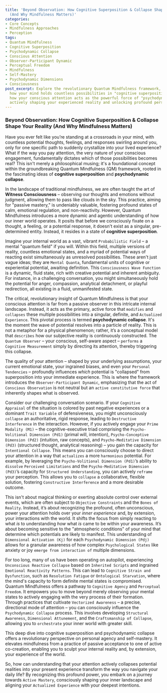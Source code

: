 ```yaml
---
title: 'Beyond Observation: How Cognitive Superposition & Collapse Shape Your Reality
  (And Why Mindfulness Matters)'
categories:
- Core Concepts
- Mindfulness Approaches
- Perception
tags:
- Quantum Mindfulness
- Cognitive Superposition
- Psychodynamic Collapse
- Conscious Attention
- Observer-Participant Dynamic
- Perceptual Freedom
- Mindfulness
- Self-Mastery
- Psychodynamic Dimensions
- Consciousness
post_excerpt: Explore the revolutionary Quantum Mindfulness framework, delving into
  how your mind holds countless possibilities in "cognitive superposition." Discover
  how your conscious attention acts as the powerful force of "psychodynamic collapse,"
  actively shaping your experienced reality and unlocking profound personal agency.
---
```

### Beyond Observation: How Cognitive Superposition & Collapse Shape Your Reality (And Why Mindfulness Matters)

Have you ever felt like you’re standing at a crossroads in your mind, with countless potential thoughts, feelings, and responses swirling around you, only for one specific path to suddenly crystallize into your lived experience? What if the way you pay attention, the very nature of your conscious engagement, fundamentally dictates which of those possibilities becomes real? This isn't merely a philosophical musing; it's a foundational concept within the groundbreaking Quantum Mindfulness (QM) framework, rooted in the fascinating ideas of **cognitive superposition** and **psychodynamic collapse**.

In the landscape of traditional mindfulness, we are often taught the art of **Witness Consciousness** – observing our thoughts and emotions without judgment, allowing them to pass like clouds in the sky. This practice, aiming for "passive mastery," is undeniably valuable, fostering profound states of calm, emotional regulation, and non-reactivity. However, Quantum Mindfulness introduces a more dynamic and agentic understanding of how our inner world operates. It posits that before we consciously fixate on a thought, a feeling, or a potential response, it doesn't exist as a singular, pre-determined entity. Instead, it resides in a state of **cognitive superposition**.

Imagine your internal world as a vast, vibrant `Probabilistic Field` – a mental "quantum field" if you will. Within this field, multiple versions of reality, countless emotional states, and a myriad of potential ways of reacting exist simultaneously as unresolved possibilities. These aren't just vague ideas; they are `Mental Quanta`, fundamental units of cognitive or experiential potential, awaiting definition. This `Consciousness Wave Function` is a dynamic, fluid state, rich with creative potential and inherent ambiguity. For instance, in a challenging conversation, you might simultaneously hold the potential for anger, compassion, analytical detachment, or playful redirection, all existing in a fluid, unmanifested state.

The critical, revolutionary insight of Quantum Mindfulness is that your conscious attention is far from a passive observer in this intricate internal landscape. Instead, it acts as the primary, active force that `modifies` and `collapses` these multiple possibilities into a singular, definite, and `Actualized Experience`. This pivotal process is termed **psychodynamic collapse**. It's the moment the wave of potential resolves into a particle of reality. This is not a metaphor for a physical phenomenon; rather, it’s a conceptual model that `describes` how our subjective reality is continuously constructed. The `Quantum Observer` – your conscious, self-aware aspect – `performs` a `Cognitive Measurement` simply by directing its attention, thereby triggering this collapse.

The quality of your attention – shaped by your underlying assumptions, your current emotional state, your ingrained biases, and even your `Personal Tendencies` – profoundly influences *which* potential is "collapsed" from superposition into your immediate experience. This is where the framework introduces the `Observer-Participant Dynamic`, emphasizing that the act of `Conscious Observation` is not neutral but an `active constitutive force` that inherently shapes what is observed.

Consider our challenging conversation scenario. If your `Cognitive Appraisal` of the situation is colored by past negative experiences or a dominant `Trait Variable` of defensiveness, you might unconsciously `collapse` an authoritative, rigid response, leading to `Destructive Interference` in the interaction. However, if you actively engage your `Prime Modality (M1)` – the cognitive-executive triad comprising the `Psycho-Volitional Dimension (Pd1)` (primal will, intention), `Psycho-Conceptive Dimension (Pd2)` (intuition, raw concepts), and `Psycho-Meditative Dimension (Pd3)` (structured thought, analytical reasoning) – you gain the capacity for `Intentional Collapse`. This means you can consciously choose to direct your attention in a way that `actualizes` a more `harmonious` potential. For example, by leveraging the `Psycho-Volitional Dimension (Pd1)`’s ability to `dissolve` `Perceived Limitations` and the `Psycho-Meditative Dimension (Pd3)`’s capacity for `Structured Understanding`, you can actively `reframe` your perception. This allows you to `collapse` a collaborative, flexible solution, fostering `Constructive Interference` and a more desirable outcome.

This isn't about magical thinking or exerting absolute control over external events, which are often subject to `Objective Constraints` and the `Bones of Reality`. Instead, it’s about recognizing the profound, often unconscious, power your attention holds over your *inner experience* and, by extension, your interactions with the world. It shifts the focus from simply reacting to what *is* to understanding *how* what *is* came to be within your awareness. It’s about becoming sensitive to the "atmospheric conditions" of your mind that determine which potentials are likely to manifest. This understanding of `Dimensional Activation (Kj)` for each `Psychodynamic Dimension (Pdj)` allows for a granular awareness of how complex `Psychological States` like anxiety or joy `emerge from interaction of` multiple dimensions.

For too long, many of us have been operating on autopilot, experiencing `Unconscious Reactive Collapse` based on `Inherited Scripts` and ingrained `Emotional Reactivity Patterns`. This can lead to `Cognitive Strain and Dysfunction`, such as `Resolution Fatigue` or `Ontological Starvation`, where the mind's capacity to form definite mental states is compromised. Quantum Mindfulness offers a pathway to `Cognitive Agency` and `Perceptual Freedom`. It empowers you to move beyond merely observing your mental states to actively engaging with the very process of their formation. Through practices that cultivate `Vectorized Awareness` – a precise, directional mode of attention – you can consciously influence the `Psychodynamic Collapse` process. This involves developing `Structural Awareness`, `Dimensional Attunement`, and the `Craftsmanship of Collapse`, allowing you to `orchestrate` your inner world with greater skill.

This deep dive into cognitive superposition and psychodynamic collapse offers a revolutionary perspective on personal agency and self-mastery. It elevates mindfulness from a practice of passive acceptance to one of active co-creation, enabling you to sculpt your internal reality and, by extension, your experience of the world.

So, how can understanding that your attention actively collapses potential realities into your present experience transform the way you navigate your daily life? By recognizing this profound power, you embark on a journey towards `Active Mastery`, consciously shaping your inner landscape and aligning your `Actualized Experience` with your deepest intentions.